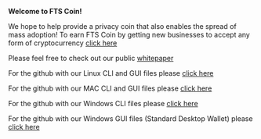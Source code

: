 **Welcome to FTS Coin!**

We hope to help provide a privacy coin that also enables the spread of mass adoption!
To earn FTS Coin by getting new businesses to accept any form of cryptocurrency [click here](https://ftsmothership.info)

Please feel free to check out our public [whitepaper](https://github.com/ProjectFTS/WhitePaper)

For the github with our Linux CLI and GUI files please [click here](https://github.com/ProjectFTS/FTS_COIN_LINUX)

For the github with our MAC CLI and GUI files please [click here](https://github.com/ProjectFTS/FTS_COIN_MAC)

For the github with our Windows CLI files please [click here](https://github.com/ProjectFTS/FTS_COIN_LINUX)

For the github with our Windows GUI files (Standard Desktop Wallet) please [click here](https://github.com/ProjectFTS/FTS_COIN_WINDOWS_GUI)
